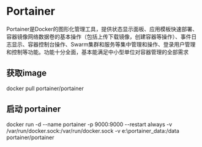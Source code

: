 # Portainer  
Portainer是Docker的图形化管理工具，提供状态显示面板、应用模板快速部署、容器镜像网络数据卷的基本操作（包括上传下载镜像，创建容器等操作）、事件日志显示、容器控制台操作、Swarm集群和服务等集中管理和操作、登录用户管理和控制等功能。功能十分全面，基本能满足中小型单位对容器管理的全部需求

## 获取image

docker pull portainer/portainer

## 启动 portainer
docker run -d --name portainer -p 9000:9000 --restart always -v /var/run/docker.sock:/var/run/docker.sock -v e:\portainer_data:/data portainer/portainer
